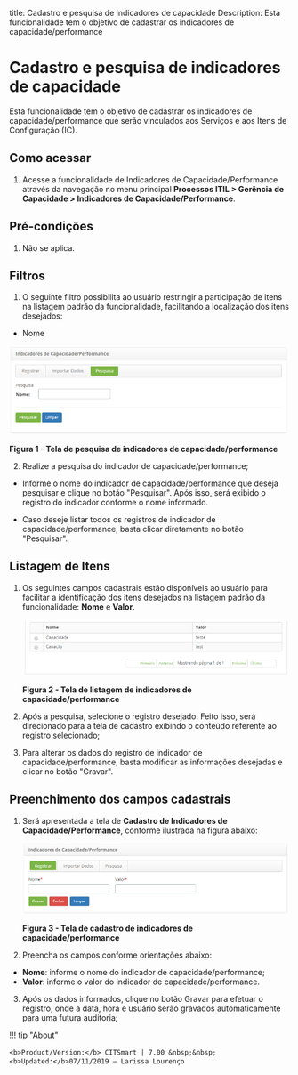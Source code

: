 title: Cadastro e pesquisa de indicadores de capacidade
Description: Esta funcionalidade tem o objetivo de cadastrar os indicadores de capacidade/performance
# Cadastro e pesquisa de indicadores de capacidade

Esta funcionalidade tem o objetivo de cadastrar os indicadores de capacidade/performance que serão vinculados aos
Serviços e aos Itens de Configuração (IC).

Como acessar
--------------

1. Acesse a funcionalidade de Indicadores de Capacidade/Performance através da navegação
no menu principal **Processos ITIL > Gerência de Capacidade > Indicadores de 
Capacidade/Performance**.

Pré-condições
----------------

1. Não se aplica.

Filtros
----------

1. O seguinte filtro possibilita ao usuário restringir a participação de itens na listagem padrão da 
funcionalidade, facilitando a localização dos itens desejados:

 - Nome

![Pesquisa](images/ind-cap.img1.png)

**Figura 1 - Tela de pesquisa de indicadores de capacidade/performance**

2. Realize a pesquisa do indicador de capacidade/performance;

  - Informe o nome do indicador de capacidade/performance que deseja pesquisar e clique no 
botão "Pesquisar". Após isso, será exibido o registro do indicador conforme o nome informado.

  - Caso deseje listar todos os registros de indicador de capacidade/performance,
basta clicar diretamente no botão "Pesquisar".

Listagem de Itens
------------------

1. Os seguintes campos cadastrais estão disponíveis ao usuário para facilitar a identificação
dos itens desejados na listagem padrão da funcionalidade: **Nome** e **Valor**.

    ![Listagem](images/ind-cap.img2.png)

    **Figura 2 - Tela de listagem de indicadores de capacidade/performance**

2. Após a pesquisa, selecione o registro desejado. Feito isso, será direcionado para a tela 
de cadastro exibindo o conteúdo referente ao registro selecionado;

3. Para alterar os dados do registro de indicador de capacidade/performance, basta modificar as 
informações desejadas e clicar no botão "Gravar".

Preenchimento dos campos cadastrais
-------------------------------------

1. Será apresentada a tela de **Cadastro de Indicadores de Capacidade/Performance**, conforme ilustrada na figura abaixo:

    ![Cadastro](images/ind-cap.img3.png)

     **Figura 3 - Tela de cadastro de indicadores de capacidade/performance**

2. Preencha os campos conforme orientações abaixo:

 - **Nome**: informe o nome do indicador de capacidade/performance;
 - **Valor**: informe o valor do indicador de capacidade/performance.

3. Após os dados informados, clique no botão Gravar para efetuar o registro, onde a data,
hora e usuário serão gravados automaticamente para uma futura auditoria;

!!! tip "About"

    <b>Product/Version:</b> CITSmart | 7.00 &nbsp;&nbsp;
    <b>Updated:</b>07/11/2019 – Larissa Lourenço


